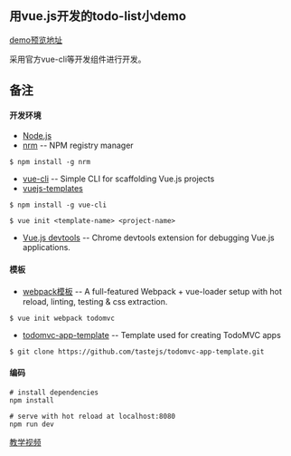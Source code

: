 
## 用vue.js开发的todo-list小demo

[demo预览地址](https://danielxh.github.io/vue-todo-list/)

采用官方vue-cli等开发组件进行开发。

## 备注
#### 开发环境
+ [Node.js](https://nodejs.org)
+ [nrm](https://github.com/Pana/nrm) -- NPM registry manager
```
$ npm install -g nrm

```
+ [vue-cli](https://github.com/vuejs/vue-cli) -- Simple CLI for scaffolding Vue.js projects
+ [vuejs-templates](https://github.com/vuejs-templates)
```
$ npm install -g vue-cli

$ vue init <template-name> <project-name>
```
+ [Vue.js devtools](https://chrome.google.com/webstore/detail/vuejs-devtools/nhdogjmejiglipccpnnnanhbledajbpd?hl=zh-CN) -- Chrome devtools extension for debugging Vue.js applications.

#### 模板
+ [webpack模板](https://github.com/vuejs-templates/webpack) -- A full-featured Webpack + vue-loader setup with hot reload, linting, testing & css extraction.
```
$ vue init webpack todomvc
```
+ [todomvc-app-template](https://github.com/tastejs/todomvc-app-template) -- Template used for creating TodoMVC apps
```
$ git clone https://github.com/tastejs/todomvc-app-template.git
```

#### 编码
``` 
# install dependencies
npm install

# serve with hot reload at localhost:8080
npm run dev
```


[教学视频](http://www.jirengu.com/app/album/66)
